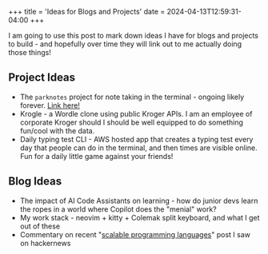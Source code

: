 +++
title = 'Ideas for Blogs and Projects'
date = 2024-04-13T12:59:31-04:00
+++

I am going to use this post to mark down ideas I have for blogs and projects to build - and hopefully over time they will link out to me actually doing those things!

## Project Ideas

* The `parknotes` project for note taking in the terminal - ongoing likely forever. [Link here!](https://github.com/ParkerKain/parknotes)
* Krogle - a Wordle clone using public Kroger APIs. I am an employee of corporate Kroger should I should be well equipped to do something fun/cool with the data.
* Daily typing test CLI - AWS hosted app that creates a typing test every day that people can do in the terminal, and then times are visible online. Fun for a daily little game against your friends!
## Blog Ideas
* The impact of AI Code Assistants on learning - how do junior devs learn the ropes in a world where Copilot does the "menial" work?
* My work stack - neovim + kitty + Colemak split keyboard, and what I get out of these
* Commentary on recent "[scalable programming languages](https://news.ycombinator.com/item?id=39988345)" post I saw on hackernews
